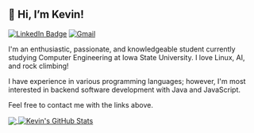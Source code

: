 ## 👋 Hi, I’m Kevin!

[![LinkedIn Badge](https://img.shields.io/badge/-LinkedIn-0e76a8?style=flat-square&logo=Linkedin&logoColor=white)](https://www.linkedin.com/in/kevinlinvxd/)
[![Gmail](https://img.shields.io/badge/Gmail-D14836?style=flat-square&logo=gmail&logoColor=white)](mailto:kevinlin.vxd@gmail.com)

I'm an enthusiastic, passionate, and knowledgeable student currently studying Computer Engineering at Iowa State University. I love Linux, AI, and rock climbing!

I have experience in various programming languages; however, I'm most interested in backend software development with Java and JavaScript.

Feel free to contact me with the links above.

<a href="https://github.com/kevinlinvxd/kevinlinvxd">
  <img align="center" src="https://github-readme-stats.vercel.app/api/top-langs/?username=kevinlinvxd&layout=compact&title_color=ffffff&text_color=c9cacc&icon_color=2bbc8a&bg_color=1d1f21&langs_count=5&count_private=true" /> 
</a>
<a href="https://github.com/kevinlinvxd/kevinlinvxd">
  <img align="center" src="https://github-readme-stats.vercel.app/api?username=kevinlinvxd&show_icons=true&line_height=20&count_private=true&title_color=ffffff&text_color=c9cacc&icon_color=2bbc8a&bg_color=1d1f21" alt="Kevin's GitHub Stats" />
</a>

<!---
kevinlinvxd/kevinlinvxd is a ✨ special ✨ repository because its `README.md` (this file) appears on your GitHub profile.
You can click the Preview link to take a look at your changes.
--->
